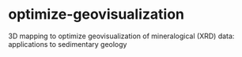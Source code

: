 # optimize-geovisualization
3D mapping to optimize geovisualization of mineralogical (XRD) data: applications to sedimentary geology
